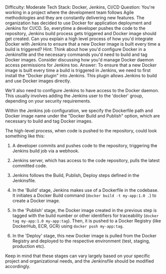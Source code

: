 Difficulty: Moderate
Tech Stack: Docker, Jenkins, CI/CD
Question: You're working in a project where the development team follows Agile methodologies and they are constantly delivering new features. The organization has decided to use Docker for application deployment and Jenkins for CI/CD. So, everytime a developer pushes the code to the repository, Jenkins build process gets triggered and Docker image should get created. Can you explain a high level process of how you'd integrate Docker with Jenkins to ensure that a new Docker image is built every time a build is triggered?
Hint: Think about how you'd configure Docker in a Jenkinsfile and the necessary commands you'd need to build and tag Docker images. Consider discussing how you'd manage Docker daemon access permissions for Jenkins too.
Answer: To ensure that a new Docker image is built every time a build is triggered in Jenkins, we need to first install the "Docker plugin" into Jenkins. This plugin allows Jenkins to build and use Docker images directly.

We'll also need to configure Jenkins to have access to the Docker daemon. This usually involves adding the Jenkins user to the 'docker' group, depending on your security requirements.

Within the Jenkins job configuration, we specify the Dockerfile path and Docker image name under the "Docker Build and Publish" option, which are necessary to build and tag Docker images. 

The high-level process, when code is pushed to the repository, could look something like this:

1. A developer commits and pushes code to the repository, triggering the Jenkins build job via a webhook.

2. Jenkins server, which has access to the code repository, pulls the latest committed code.

3. Jenkins follows the Build, Publish, Deploy steps defined in the Jenkinsfile.

4. In the 'Build' stage, Jenkins makes use of a Dockerfile in the codebase. It initiates a Docker Build command (`docker build -t my-app:1.0 .`) to create a Docker image.

5. In the 'Publish' stage, the Docker image created in the previous step is tagged with the build number or other identifiers for traceability (`docker tag my-app:1.0 my-app:tag`). Then, it is pushed to a Docker Registry (like DockerHub, ECR, GCR) using `docker push my-app:tag`.

6. In the 'Deploy' stage, this new Docker image is pulled from the Docker Registry and deployed to the respective environment (test, staging, production etc).

Keep in mind that these stages can vary largely based on your specific project and organizational needs, and the Jenkinsfile should be modified accordingly.
